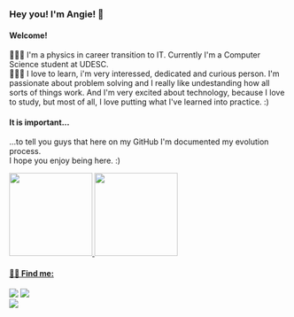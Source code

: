 ### Hey you! I'm Angie! 👋
#### Welcome!

👩🏻‍💻 I'm a physics in career transition to IT. Currently I'm a Computer Science student at UDESC. <br>
👩🏻‍🚀 I love to learn, i'm very interessed, dedicated and curious person. I'm passionate about problem solving and I really like undestanding how all sorts of things work. And I'm very excited about technology, because I love to study, but most of all, I love putting what I've learned into practice. :)

#### It is important...
...to tell you guys that here on my GitHub I'm documented my evolution process. <br>
I hope you enjoy being here. :)

<div>
  <a href="https://github.com/aggsdp">
  <img height="150em" src="https://github-readme-stats.vercel.app/api/top-langs/?username=aggsdp&layout=compact&langs_count=7&theme=dracula"/>
  <img height="150em" src="https://github-readme-stats.vercel.app/api?username=aggsdp&show_icons=true&theme=dracula&include_all_commits=true&count_private=true"/>
</div>

  #### ✍🏻 Find me:
  
  <div>

<a href="https://instagram.com/aggsdp" target="_blank"><img src="https://img.shields.io/badge/-Instagram-%23E4405F?style=for-the-badge&logo=instagram&logoColor=white" target="_blank"></a>
<a href="https://www.linkedin.com/in/aggsdp" target="_blank"><img src="https://img.shields.io/badge/-LinkedIn-%230077B5?style=for-the-badge&logo=linkedin&logoColor=white" target="_blank"></a>   
<a href = "mailto:contato@aggsdpz"><img src="https://img.shields.io/badge/Gmail-D14836?style=for-the-badge&logo=gmail&logoColor=white" target="_blank"></a>
</div>
